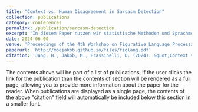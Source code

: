 ```yaml
---
title: "Context vs. Human Disagreement in Sarcasm Detection"
collection: publications
category: conferences
permalink: /publication/sarcasm-detection
excerpt: 'In diesem Paper nutzen wir statistische Methoden und Sprachmodelle, um zu untersuchen, wie der Umfang kontextueller Informationen die Erkennung von Sarkasmus durch Menschen und Maschinen beeinflusst.'
date: 2024-06-00
venue: 'Proceedings of the 4th Workshop on Figurative Language Processing (FigLang 2024)'
paperurl: 'http://moejakob.github.io/files/figlang.pdf'
citation: 'Jang, H., Jakob, M., Frassinelli, D. (2024). &quot;Context vs. Human Disagreement in Sarcasm Detection.&quot; <i>GitHub Proceedings of the 4th Workshop on Figurative Language Processing (FigLang 2024)</i>. 1-7.'
---
```


The contents above will be part of a list of publications, if the user clicks the link for the publication than the contents of section will be rendered as a full page, allowing you to provide more information about the paper for the reader. When publications are displayed as a single page, the contents of the above "citation" field will automatically be included below this section in a smaller font.
